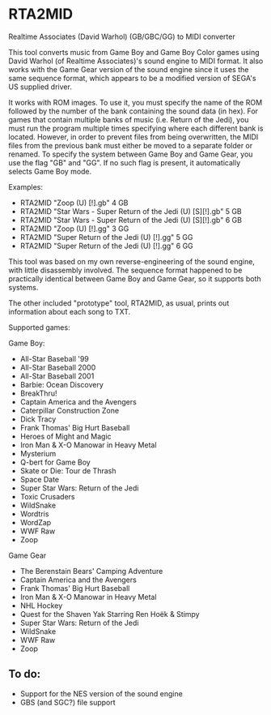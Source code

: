 # RTA2MID
Realtime Associates (David Warhol) (GB/GBC/GG) to MIDI converter

This tool converts music from Game Boy and Game Boy Color games using David Warhol (of Realtime Associates)'s sound engine to MIDI format. It also works with the Game Gear version of the sound engine since it uses the same sequence format, which appears to be a modified version of SEGA's US supplied driver.

It works with ROM images. To use it, you must specify the name of the ROM followed by the number of the bank containing the sound data (in hex).
For games that contain multiple banks of music (i.e. Return of the Jedi), you must run the program multiple times specifying where each different bank is located. However, in order to prevent files from being overwritten, the MIDI files from the previous bank must either be moved to a separate folder or renamed.
To specify the system between Game Boy and Game Gear, you use the flag "GB" and "GG". If no such flag is present, it automatically selects Game Boy mode.

Examples:
* RTA2MID "Zoop (U) [!].gb" 4 GB
* RTA2MID "Star Wars - Super Return of the Jedi (U) [S][!].gb" 5 GB
* RTA2MID "Star Wars - Super Return of the Jedi (U) [S][!].gb" 6 GB
* RTA2MID "Zoop (U) [!].gg" 3 GG
* RTA2MID "Super Return of the Jedi (U) [!].gg" 5 GG
* RTA2MID "Super Return of the Jedi (U) [!].gg" 6 GG

This tool was based on my own reverse-engineering of the sound engine, with little disassembly involved. The sequence format happened to be practically identical between Game Boy and Game Gear, so it supports both systems.

The other included "prototype" tool, RTA2MID, as usual, prints out information about each song to TXT.

Supported games:

Game Boy:
* All-Star Baseball '99
* All-Star Baseball 2000
* All-Star Baseball 2001
* Barbie: Ocean Discovery
* BreakThru!
* Captain America and the Avengers
* Caterpillar Construction Zone
* Dick Tracy
* Frank Thomas' Big Hurt Baseball
* Heroes of Might and Magic
* Iron Man & X-O Manowar in Heavy Metal
* Mysterium
* Q-bert for Game Boy
* Skate or Die: Tour de Thrash
* Space Date
* Super Star Wars: Return of the Jedi
* Toxic Crusaders
* WildSnake
* Wordtris
* WordZap
* WWF Raw
* Zoop

Game Gear
 * The Berenstain Bears' Camping Adventure
 * Captain America and the Avengers
 * Frank Thomas' Big Hurt Baseball
 * Iron Man & X-O Manowar in Heavy Metal
 * NHL Hockey
 * Quest for the Shaven Yak Starring Ren Hoëk & Stimpy
 * Super Star Wars: Return of the Jedi
 * WildSnake
 * WWF Raw
 * Zoop

## To do:
  * Support for the NES version of the sound engine
  * GBS (and SGC?) file support

